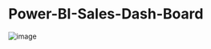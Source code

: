 # Power-BI-Sales-Dash-Board
![image](https://user-images.githubusercontent.com/99278556/189406902-5ecf2764-3b0b-4fc1-bb69-12fd16317573.png)
